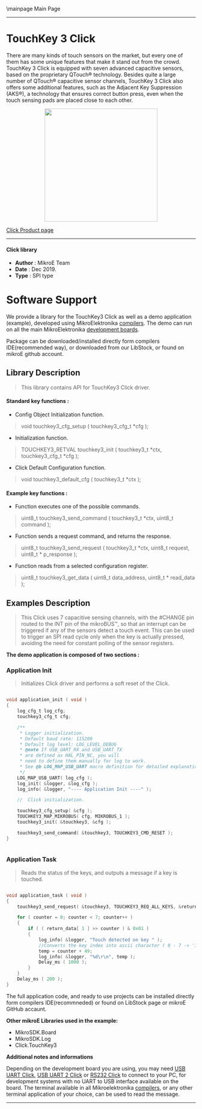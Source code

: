 \mainpage Main Page
 
---
# TouchKey 3 Click

There are many kinds of touch sensors on the market, but every one of them has some unique features that make it stand out from the crowd. TouchKey 3 Click is equipped with seven advanced capacitive sensors, based on the proprietary QTouch® technology. Besides quite a large number of QTouch® capacitive sensor channels, TouchKey 3 Click also offers some additional features, such as the Adjacent Key Suppression (AKS®), a technology that ensures correct button press, even when the touch sensing pads are placed close to each other.

<p align="center">
  <img src="https://download.mikroe.com/images/click_for_ide/touchkey3_click.png" height=300px>
</p>

[Click Product page](https://www.mikroe.com/touchkey-3-click)

---


#### Click library 

- **Author**        : MikroE Team
- **Date**          : Dec 2019.
- **Type**          : SPI type


# Software Support

We provide a library for the TouchKey3 Click 
as well as a demo application (example), developed using MikroElektronika 
[compilers](https://shop.mikroe.com/compilers). 
The demo can run on all the main MikroElektronika [development boards](https://shop.mikroe.com/development-boards).

Package can be downloaded/installed directly form compilers IDE(recommended way), or downloaded from our LibStock, or found on mikroE github account. 

## Library Description

> This library contains API for TouchKey3 Click driver.

#### Standard key functions :

- Config Object Initialization function.
> void touchkey3_cfg_setup ( touchkey3_cfg_t *cfg ); 
 
- Initialization function.
> TOUCHKEY3_RETVAL touchkey3_init ( touchkey3_t *ctx, touchkey3_cfg_t *cfg );

- Click Default Configuration function.
> void touchkey3_default_cfg ( touchkey3_t *ctx );


#### Example key functions :

- Function executes one of the possible commands.
> uint8_t touchkey3_send_command ( touchkey3_t *ctx, uint8_t command );
 
- Function sends a request command, and returns the response.
> uint8_t touchkey3_send_request ( touchkey3_t *ctx, uint8_t request, uint8_t * p_response );

- Function reads from a selected configuration register.
> uint8_t touchkey3_get_data ( uint8_t data_address, uint8_t * read_data );

## Examples Description

> This Click uses 7 capacitive sensing channels, with the #CHANGE pin routed to the INT pin of the mikroBUS™, so that an interrupt can be triggered if any of the sensors detect a touch event. This can be used to trigger an SPI read cycle only when the key is actually pressed, avoiding the need for constant polling of the sensor registers.

**The demo application is composed of two sections :**

### Application Init 

> Initializes Click driver and performs a soft reset of the Click.

```c

void application_init ( void )
{
    log_cfg_t log_cfg;
    touchkey3_cfg_t cfg;

    /** 
     * Logger initialization.
     * Default baud rate: 115200
     * Default log level: LOG_LEVEL_DEBUG
     * @note If USB_UART_RX and USB_UART_TX 
     * are defined as HAL_PIN_NC, you will 
     * need to define them manually for log to work. 
     * See @b LOG_MAP_USB_UART macro definition for detailed explanation.
     */
    LOG_MAP_USB_UART( log_cfg );
    log_init( &logger, &log_cfg );
    log_info( &logger, "---- Application Init ----" );

    //  Click initialization.

    touchkey3_cfg_setup( &cfg );
    TOUCHKEY3_MAP_MIKROBUS( cfg, MIKROBUS_1 );
    touchkey3_init( &touchkey3, &cfg );

    touchkey3_send_command( &touchkey3, TOUCHKEY3_CMD_RESET );
}
  
```

### Application Task

> Reads the status of the keys, and outputs a message if a key is touched.

```c

void application_task ( void )
{ 
    touchkey3_send_request( &touchkey3, TOUCHKEY3_REQ_ALL_KEYS, &return_data );

    for ( counter = 0; counter < 7; counter++ )
    {
        if ( ( return_data[ 1 ] >> counter ) & 0x01 )
        {
            log_info( &logger, "Touch detected on key " );
            //Converts the key index into ascii character ( 0 - 7 -> '1' - '7')
            temp = counter + 49;
            log_info( &logger, "%d\r\n", temp );
            Delay_ms ( 1000 );
        }
    }
    Delay_ms ( 200 );
} 

```

The full application code, and ready to use projects can be  installed directly form compilers IDE(recommneded) or found on LibStock page or mikroE GitHub accaunt.

**Other mikroE Libraries used in the example:** 

- MikroSDK.Board
- MikroSDK.Log
- Click.TouchKey3

**Additional notes and informations**

Depending on the development board you are using, you may need 
[USB UART Click](https://shop.mikroe.com/usb-uart-click), 
[USB UART 2 Click](https://shop.mikroe.com/usb-uart-2-click) or 
[RS232 Click](https://shop.mikroe.com/rs232-click) to connect to your PC, for 
development systems with no UART to USB interface available on the board. The 
terminal available in all Mikroelektronika 
[compilers](https://shop.mikroe.com/compilers), or any other terminal application 
of your choice, can be used to read the message.



---
